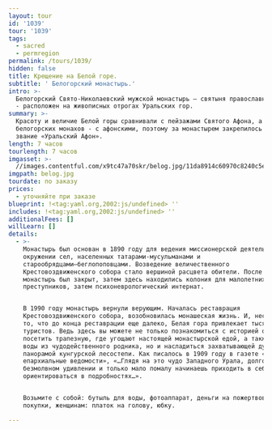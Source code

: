 ```yaml
---
layout: tour
id: '1039'
tour: '1039'
tags:
  - sacred
  - permregion
permalink: /tours/1039/
hidden: false
title: Крещение на Белой горе.
subtitle: ' Белогорский монастырь.'
intro: >-
  Белогорский Cвято-Николаевский мужской монастырь – святыня православного Урала
  - расположен на живописных отрогах Уральских гор. 
summary: >-
  Красоту и величие Белой горы сравнивали с пейзажами Святого Афона, а
  белогорских монахов - с афонскими, поэтому за монастырем закрепилось почетное
  звание «Уральский Афон».
length: 7 часов
tourlength: 7 часов
imgasset: >-
  //images.contentful.com/x9tc47a70skr/belog.jpg/11da8914c60970c8240c5ea699f8ce92/belog.jpg
imgpath: belog.jpg
tourdate: по заказу
prices:
  - уточняйте при заказе
blueprint: !<tag:yaml.org,2002:js/undefined> ''
includes: !<tag:yaml.org,2002:js/undefined> ''
additionalFees: []
willLearn: []
details:
  - >-
    Монастырь был основан в 1890 году для ведения миссионерской деятельности в
    окружении сел, населенных татарами-мусульманами и
    старообрядцами–беглопоповцами. Возведение величественного
    Крестовоздвиженского собора стало вершиной расцвета обители. После революции
    монастырь был закрыт, затем здесь находились колония для малолетних
    преступников, затем психоневрологический интернат.


    В 1990 году монастырь вернули верующим. Началась реставрация
    Крестовоздвиженского собора, возобновилась монашеская жизнь. И, несмотря на
    то, что до конца реставрации еще далеко, Белая гора привлекает тысячи
    туристов. Ведь здесь вы можете не только познакомиться с историей обители,
    посетить трапезную, где угощают настоящей монастырской едой, а также испить
    воды из чудодейственного родника, но и насладиться захватывающей дух
    панорамой кунгурской лесостепи. Как писалось в 1909 году в газете «Пермские
    епархиальные ведомости», «…Глядя на это чудо Западного Урала, долго стоишь в
    безмолвном удивлении и только мало помалу начинаешь приходить в себя и
    ориентироваться в подробностях…».


    Возьмите с собой: бутыль для воды, фотоаппарат, деньги на пожертвование и
    покупки, женщинам: платок на голову, юбку.

---
```

